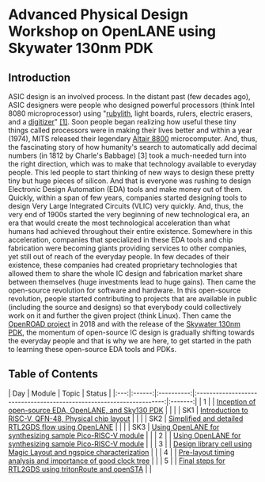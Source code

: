 # Advanced Physical Design Workshop on OpenLANE using Skywater 130nm PDK
## Introduction
ASIC design is an involved process. In the distant past (few decades ago), ASIC designers were people who designed powerful processors (think Intel 8080 microprocessor) using "[rubylith](https://en.wikipedia.org/wiki/Rubylith), light boards, rulers, electric erasers, and a [digitizer](https://en.wikipedia.org/wiki/Digitization)" [[1]](https://en.wikipedia.org/wiki/Intel_8086). Soon people began realizing how useful these tiny things called processors were in making their lives better and within a year (1974), MITS released their legendary [Altair 8800](https://en.wikipedia.org/wiki/Altair_8800) microcomputer. And, thus, the fascinating story of how humanity's search to automatically add decimal numbers (in 1812 by Charle's Babbage) [3] took a much-needed turn into the right direction, which was to make that technology available to everyday people. This led people to start thinking of new ways to design these pretty tiny but huge pieces of silicon. And that is everyone was rushing to design Electronic Design Automation (EDA) tools and make money out of them. Quickly, within a span of few years, companies started designing tools to design Very Large Integrated Circuits (VLIC) very quickly. And, thus, the very end of 1900s started the very beginning of new technological era, an era that would create the most technological acceleration than what humans had achieved throughout their entire existence. Somewhere in this acceleration, companies that specialized in these EDA tools and chip fabrication were becoming giants providing services to other companies, yet still out of reach of the everyday people. In few decades of their existence, these companies had created proprietary technologies that allowed them to share the whole IC design and fabrication market share between themselves (huge investments lead to huge gains). Then came the open-source revolution for software and hardware. In this open-source revolution, people started contributing to projects that are available in public (including the source and designs) so that everybody could collectively work on it and further the given project (think Linux). Then came the [OpenROAD project](https://openroad.readthedocs.io/en/latest/) in 2018 and with the release of the [Skywater 130nm PDK](https://github.com/google/skywater-pdk), the momentum of open-source IC design is gradually shifting towards the everyday people and that is why we are here, to get started in the path to learning these open-source EDA tools and PDKs.


## Table of Contents
| Day | Module |                          Topic                                       | Status  |
|:---:|:------:|:----------:|:--------------------------------------------------------------------:|:-------:|
| 1   |        | [Inception of open-source EDA, OpenLANE, and Sky130 PDK]()           |         |
|     | SK1    | [Introduction to RISC-V, QFN-48, Physical chip layout]()              |         |
|     | SK2    | [Simplified and detailed RTL2GDS flow using OpenLANE]()               |         |
|     | SK3    | [Using OpenLANE for synthesizing sample Pico-RISC-V module]()         |         |
| 2   |        | [Using OpenLANE for synthesizing sample Pico-RISC-V module]()         |         |
| 3   |        | [Design library cell using Magic Layout and ngspice characterization]() |         |
| 4   |        | [Pre-layout timing analysis and importance of good clock tree]()      |         |
| 5   |        | [Final steps for RTL2GDS using tritonRoute and openSTA]()             |         |